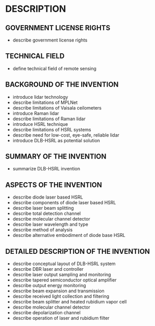 # DESCRIPTION

## GOVERNMENT LICENSE RIGHTS

- describe government license rights

## TECHNICAL FIELD

- define technical field of remote sensing

## BACKGROUND OF THE INVENTION

- introduce lidar technology
- describe limitations of MPLNet
- describe limitations of Vaisala ceilometers
- introduce Raman lidar
- describe limitations of Raman lidar
- introduce HSRL technique
- describe limitations of HSRL systems
- describe need for low-cost, eye-safe, reliable lidar
- introduce DLB-HSRL as potential solution

## SUMMARY OF THE INVENTION

- summarize DLB-HSRL invention

## ASPECTS OF THE INVENTION

- describe diode laser based HSRL
- describe components of diode laser based HSRL
- describe laser beam splitting
- describe total detection channel
- describe molecular channel detector
- describe laser wavelength and type
- describe method of analysis
- describe alternative embodiment of diode base HSRL

## DETAILED DESCRIPTION OF THE INVENTION

- describe conceptual layout of DLB-HSRL system
- describe DBR laser and controller
- describe laser output sampling and monitoring
- describe tapered semiconductor optical amplifier
- describe output energy monitoring
- describe beam expansion and transmission
- describe received light collection and filtering
- describe beam splitter and heated rubidium vapor cell
- describe molecular channel detector
- describe depolarization channel
- describe operation of laser and rubidium filter

